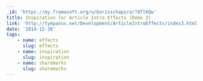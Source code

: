 ```yaml
---
_id: 'https://my.framasoft.org/u/borisschapira/?8TlKQw'
title: Inspiration for Article Intro Effects (Demo 3)
link: 'http://tympanus.net/Development/ArticleIntroEffects/index3.html'
date: '2014-12-30'
tags:
    - name: effects
      slug: effects
    - name: inspiration
      slug: inspiration
    - name: sharemarks
      slug: sharemarks
---
```


<div class="markdown"><p></p></div>
